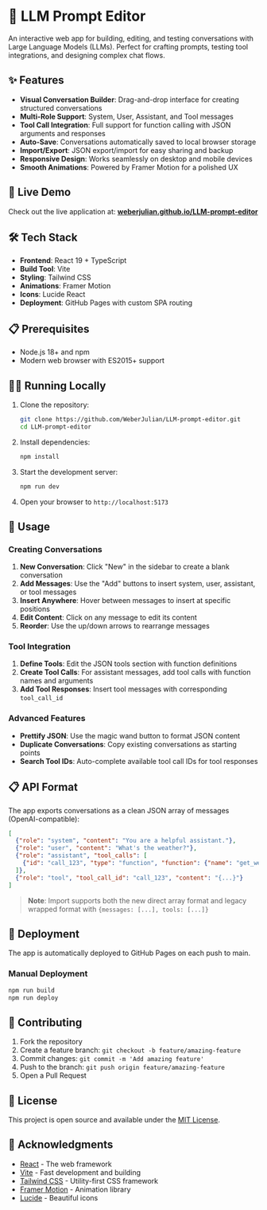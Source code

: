 # 💬 LLM Prompt Editor

An interactive web app for building, editing, and testing conversations with Large Language Models (LLMs). Perfect for crafting prompts, testing tool integrations, and designing complex chat flows.

## ✨ Features

- **Visual Conversation Builder**: Drag-and-drop interface for creating structured conversations
- **Multi-Role Support**: System, User, Assistant, and Tool messages
- **Tool Call Integration**: Full support for function calling with JSON arguments and responses
- **Auto-Save**: Conversations automatically saved to local browser storage
- **Import/Export**: JSON export/import for easy sharing and backup
- **Responsive Design**: Works seamlessly on desktop and mobile devices
- **Smooth Animations**: Powered by Framer Motion for a polished UX

## 🚀 Live Demo

Check out the live application at: [**weberjulian.github.io/LLM-prompt-editor**](https://weberjulian.github.io/LLM-prompt-editor)

## 🛠️ Tech Stack

- **Frontend**: React 19 + TypeScript
- **Build Tool**: Vite
- **Styling**: Tailwind CSS
- **Animations**: Framer Motion
- **Icons**: Lucide React
- **Deployment**: GitHub Pages with custom SPA routing

## 📋 Prerequisites

- Node.js 18+ and npm
- Modern web browser with ES2015+ support

## 🏃‍♂️ Running Locally

1. Clone the repository:
   ```bash
   git clone https://github.com/WeberJulian/LLM-prompt-editor.git
   cd LLM-prompt-editor
   ```

2. Install dependencies:
   ```bash
   npm install
   ```

3. Start the development server:
   ```bash
   npm run dev
   ```

4. Open your browser to `http://localhost:5173`

## 📝 Usage

### Creating Conversations

1. **New Conversation**: Click "New" in the sidebar to create a blank conversation
2. **Add Messages**: Use the "Add" buttons to insert system, user, assistant, or tool messages
3. **Insert Anywhere**: Hover between messages to insert at specific positions
4. **Edit Content**: Click on any message to edit its content
5. **Reorder**: Use the up/down arrows to rearrange messages

### Tool Integration

1. **Define Tools**: Edit the JSON tools section with function definitions
2. **Create Tool Calls**: For assistant messages, add tool calls with function names and arguments
3. **Add Tool Responses**: Insert tool messages with corresponding `tool_call_id`

### Advanced Features

- **Prettify JSON**: Use the magic wand button to format JSON content
- **Duplicate Conversations**: Copy existing conversations as starting points
- **Search Tool IDs**: Auto-complete available tool call IDs for tool responses

## 📋 API Format

The app exports conversations as a clean JSON array of messages (OpenAI-compatible):

```json
[
  {"role": "system", "content": "You are a helpful assistant."},
  {"role": "user", "content": "What's the weather?"},
  {"role": "assistant", "tool_calls": [
    {"id": "call_123", "type": "function", "function": {"name": "get_weather", "arguments": "{\"location\": \"Paris\"}"}}
  ]},
  {"role": "tool", "tool_call_id": "call_123", "content": "{...}"}
]
```

> **Note**: Import supports both the new direct array format and legacy wrapped format with `{messages: [...], tools: [...]}`

## 🚀 Deployment

The app is automatically deployed to GitHub Pages on each push to main.

### Manual Deployment

```bash
npm run build
npm run deploy
```

## 🤝 Contributing

1. Fork the repository
2. Create a feature branch: `git checkout -b feature/amazing-feature`
3. Commit changes: `git commit -m 'Add amazing feature'`
4. Push to the branch: `git push origin feature/amazing-feature`
5. Open a Pull Request

## 📄 License

This project is open source and available under the [MIT License](LICENSE).

## 🙏 Acknowledgments

- [React](https://reactjs.org/) - The web framework
- [Vite](https://vitejs.dev/) - Fast development and building
- [Tailwind CSS](https://tailwindcss.com/) - Utility-first CSS framework
- [Framer Motion](https://www.framer.com/motion/) - Animation library
- [Lucide](https://lucide.dev/) - Beautiful icons

